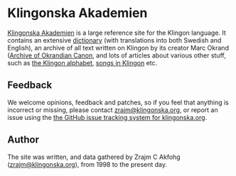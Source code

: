 Klingonska Akademien
====================

[Klingonska Akademien][main] is a large reference site for the Klingon
language. It contains an extensive [dictionary][dict] (with translations into
both Swedish and English), an archive of all text written on Klingon by its
creator Marc Okrand ([Archive of Okrandian Canon][canon], and lots of articles
about various other stuff, such as [the Klingon alphabet][piqad], [songs in
Klingon](http://klingonska.org/songs/) etc.

[main]: http://klingonska.org/ "Klingonska Akademien"
[dict]: http://klingonska.org/dict/ "Klingon Pocket Dictionary"
[canon]: http://klingonska.org/canon/ "Archive of Okrandian Canon"
[piqad]: http://klingonska.org/piqad/ "**pIqaD**, And How to Read It"
[songs]: http://klingonska.org/songs/ "Songs in Klingon"


Feedback
--------
We welcome opinions, feedback and patches, so if you feel that anything is
incorrect or missing, please contact zrajm@klingonska.org, or report an issue
using the [the GitHub issue tracking system for klingonska.org][issue].

[issue]: https://github.com/zrajm/klingonska.org/issues
"GitHub Issue Tracking System for klingonska.org"


Author
------
The site was written, and data gathered by Zrajm C Akfohg
(zrajm@klingonska.org), from 1998 to the present day.
